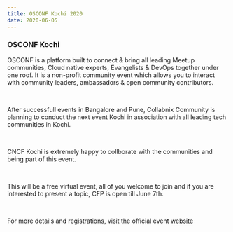 ```yaml
---
title: OSCONF Kochi 2020
date: 2020-06-05
---
```


### OSCONF Kochi

OSCONF is a platform built to connect & bring all leading Meetup communities, Cloud native experts, Evangelists & DevOps together under one roof. It is a non-profit community event which allows you to interact with community leaders, ambassadors & open community contributors.


<br>

After successfull events in Bangalore and Pune, Collabnix Community is planning to conduct the next event Kochi in association with all leading tech communities in Kochi.

<br>

CNCF Kochi is extremely happy to collborate with the communities and being part of this event.

<br>

This will be a free virtual event, all of you welcome to join and if you are interested to present a topic, CFP is open till June 7th.


<br>

For more details and registrations, visit the official event [website](https://osconf-kochi.collabnix.com) 


